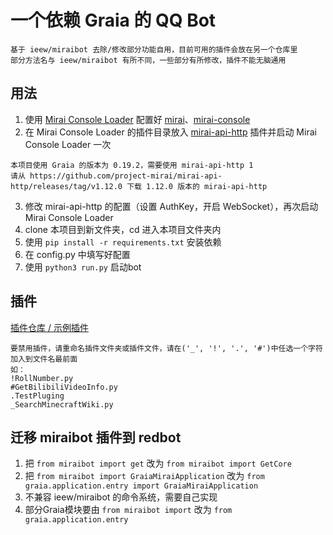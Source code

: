 # 一个依赖 Graia 的 QQ Bot

```
基于 ieew/miraibot 去除/修改部分功能自用，目前可用的插件会放在另一个仓库里
部分方法名与 ieew/miraibot 有所不同，一些部分有所修改，插件不能无脑通用
```

## 用法
1. 使用 [Mirai Console Loader](https://github.com/iTXTech/mirai-console-loader) 配置好 [mirai](https://github.com/mamoe/mirai)、[mirai-console](https://github.com/mamoe/mirai-console)
2. 在 Mirai Console Loader 的插件目录放入 [mirai-api-http](https://github.com/project-mirai/mirai-api-http) 插件并启动 Mirai Console Loader 一次
```
本项目使用 Graia 的版本为 0.19.2，需要使用 mirai-api-http 1
请从 https://github.com/project-mirai/mirai-api-http/releases/tag/v1.12.0 下载 1.12.0 版本的 mirai-api-http
```
3. 修改 mirai-api-http 的配置（设置 AuthKey，开启 WebSocket），再次启动 Mirai Console Loader
4. clone 本项目到新文件夹，cd 进入本项目文件夹内
5. 使用 `pip install -r requirements.txt` 安装依赖
6. 在 config.py 中填写好配置
7. 使用 `python3 run.py` 启动bot

## 插件
[插件仓库 / 示例插件](https://github.com/Redlnn/redbot-plugin)
```
要禁用插件，请重命名插件文件夹或插件文件，请在('_', '!', '.', '#')中任选一个字符加入到文件名最前面
如：
!RollNumber.py
#GetBilibiliVideoInfo.py
.TestPluging
_SearchMinecraftWiki.py
```

## 迁移 miraibot 插件到 redbot
1. 把 `from miraibot import get` 改为 `from miraibot import GetCore`
2. 把 `from miraibot import GraiaMiraiApplication` 改为 `from graia.application.entry import GraiaMiraiApplication`
3. 不兼容 ieew/miraibot 的命令系统，需要自己实现
4. 部分Graia模块要由 `from miraibot import` 改为 `from graia.application.entry`
